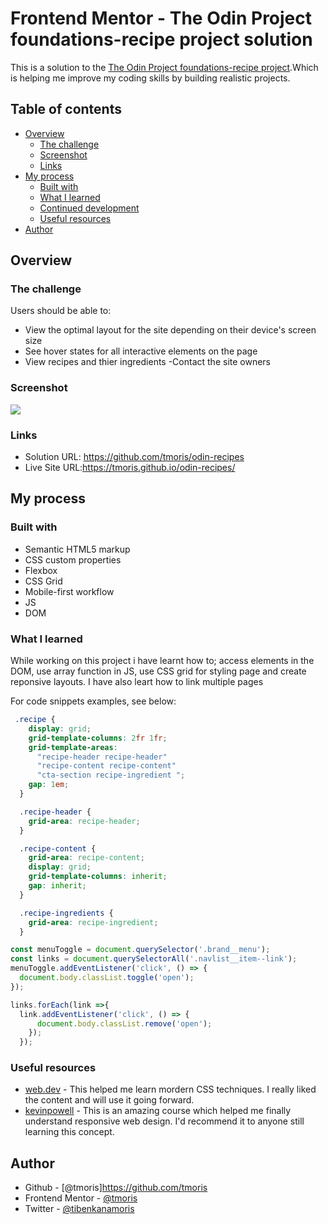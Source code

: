 # Frontend Mentor - The Odin Project foundations-recipe project solution

This is a solution to the [The Odin Project foundations-recipe project](https://www.theodinproject.com/lessons/foundations-recipes).Which is helping me improve my coding skills by building realistic projects. 

## Table of contents

- [Overview](#overview)
  - [The challenge](#the-challenge)
  - [Screenshot](#screenshot)
  - [Links](#links)
- [My process](#my-process)
  - [Built with](#built-with)
  - [What I learned](#what-i-learned)
  - [Continued development](#continued-development)
  - [Useful resources](#useful-resources)
- [Author](#author)



## Overview

### The challenge

Users should be able to:

- View the optimal layout for the site depending on their device's screen size
- See hover states for all interactive elements on the page
- View recipes and thier ingredients
-Contact the site owners 

### Screenshot

![](./imgs/Screenshot-odin%20Recipes.png)

### Links

- Solution URL: https://github.com/tmoris/odin-recipes
- Live Site URL:https://tmoris.github.io/odin-recipes/

## My process

### Built with

- Semantic HTML5 markup
- CSS custom properties
- Flexbox
- CSS Grid
- Mobile-first workflow
- JS
- DOM


### What I learned

While working on this project i have learnt
how to; access elements in the DOM, use array function in JS, use CSS grid for styling page  and create reponsive layouts.
I have also leart how to link multiple pages 


For code snippets examples, see below:

```css
 .recipe {
    display: grid;
    grid-template-columns: 2fr 1fr;
    grid-template-areas:
      "recipe-header recipe-header"
      "recipe-content recipe-content"
      "cta-section recipe-ingredient ";
    gap: 1em;
  }

  .recipe-header {
    grid-area: recipe-header;
  }

  .recipe-content {
    grid-area: recipe-content;
    display: grid;
    grid-template-columns: inherit;
    gap: inherit;
  }

  .recipe-ingredients {
    grid-area: recipe-ingredient;
  }

```
```js
const menuToggle = document.querySelector('.brand__menu');
const links = document.querySelectorAll('.navlist__item--link');
menuToggle.addEventListener('click', () => {
  document.body.classList.toggle('open');
});

links.forEach(link =>{
  link.addEventListener('click', () => {
      document.body.classList.remove('open');
    });
  });

```

### Useful resources

- [web.dev](https://web.dev/learn/css/) - This helped me learn mordern CSS techniques. I really liked the content and will use it going forward.
- [kevinpowell](https://courses.kevinpowell.co/conquering-responsive-layouts) - This is an amazing course which helped me finally understand responsive web design. I'd recommend it to anyone still learning this concept.



## Author

- Github - [@tmoris]https://github.com/tmoris
- Frontend Mentor - [@tmoris](https://www.frontendmentor.io/profile/tmoris)
- Twitter - [@tibenkanamoris](https://www.twitter.com/tibenkanamoris)


